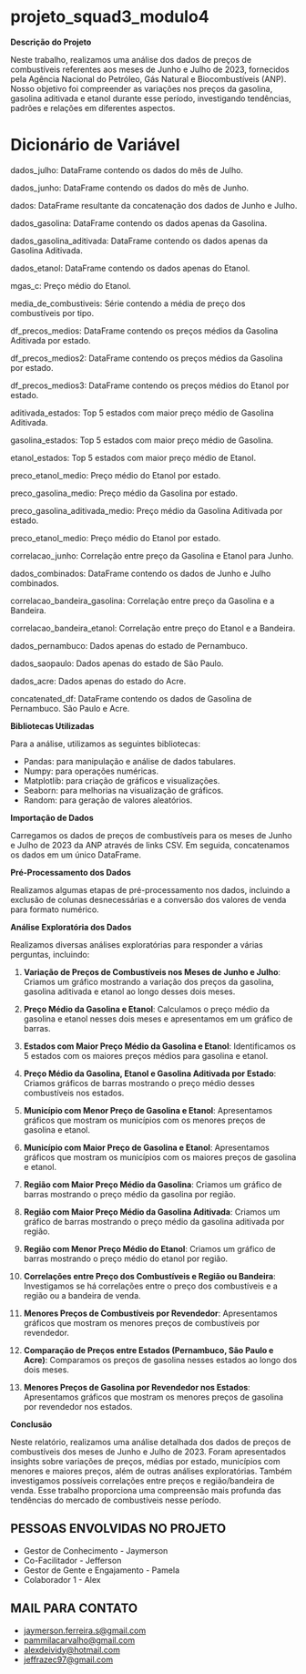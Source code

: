 # projeto_squad3_modulo4



**Descrição do Projeto**

Neste trabalho, realizamos uma análise dos dados de preços de combustíveis referentes aos meses de Junho e Julho de 2023, fornecidos pela Agência Nacional do Petróleo, Gás Natural e Biocombustíveis (ANP). Nosso objetivo foi compreender as variações nos preços da gasolina, gasolina aditivada e etanol durante esse período, investigando tendências, padrões e relações em diferentes aspectos.


# Dicionário de Variável


dados_julho: DataFrame contendo os dados do mês de Julho.

dados_junho: DataFrame contendo os dados do mês de Junho.

dados: DataFrame resultante da concatenação dos dados de Junho e Julho.

dados_gasolina: DataFrame contendo os dados apenas da Gasolina.

dados_gasolina_aditivada: DataFrame contendo os dados apenas da Gasolina Aditivada.

dados_etanol: DataFrame contendo os dados apenas do Etanol.

mgas_c: Preço médio do Etanol.

media_de_combustiveis: Série contendo a média de preço dos combustíveis por tipo.

df_precos_medios: DataFrame contendo os preços médios da Gasolina Aditivada por estado.

df_precos_medios2: DataFrame contendo os preços médios da Gasolina por estado.

df_precos_medios3: DataFrame contendo os preços médios do Etanol por estado.

aditivada_estados: Top 5 estados com maior preço médio de Gasolina Aditivada.

gasolina_estados: Top 5 estados com maior preço médio de Gasolina.

etanol_estados: Top 5 estados com maior preço médio de Etanol.

preco_etanol_medio: Preço médio do Etanol por estado.

preco_gasolina_medio: Preço médio da Gasolina por estado.

preco_gasolina_aditivada_medio: Preço médio da Gasolina Aditivada por estado.

preco_etanol_medio: Preço médio do Etanol por estado.

correlacao_junho: Correlação entre preço da Gasolina e Etanol para Junho.

dados_combinados: DataFrame contendo os dados de Junho e Julho combinados.

correlacao_bandeira_gasolina: Correlação entre preço da Gasolina e a Bandeira.

correlacao_bandeira_etanol: Correlação entre preço do Etanol e a Bandeira.

dados_pernambuco: Dados apenas do estado de Pernambuco.

dados_saopaulo: Dados apenas do estado de São Paulo.

dados_acre: Dados apenas do estado do Acre.

concatenated_df: DataFrame contendo os dados de Gasolina de Pernambuco. São Paulo e Acre.


**Bibliotecas Utilizadas**

Para a análise, utilizamos as seguintes bibliotecas:

- Pandas: para manipulação e análise de dados tabulares.
- Numpy: para operações numéricas.
- Matplotlib: para criação de gráficos e visualizações.
- Seaborn: para melhorias na visualização de gráficos.
- Random: para geração de valores aleatórios.

**Importação de Dados**

Carregamos os dados de preços de combustíveis para os meses de Junho e Julho de 2023 da ANP através de links CSV. Em seguida, concatenamos os dados em um único DataFrame.

**Pré-Processamento dos Dados**

Realizamos algumas etapas de pré-processamento nos dados, incluindo a exclusão de colunas desnecessárias e a conversão dos valores de venda para formato numérico.

**Análise Exploratória dos Dados**

Realizamos diversas análises exploratórias para responder a várias perguntas, incluindo:

1. **Variação de Preços de Combustíveis nos Meses de Junho e Julho**: Criamos um gráfico mostrando a variação dos preços da gasolina, gasolina aditivada e etanol ao longo desses dois meses.

2. **Preço Médio da Gasolina e Etanol**: Calculamos o preço médio da gasolina e etanol nesses dois meses e apresentamos em um gráfico de barras.

3. **Estados com Maior Preço Médio da Gasolina e Etanol**: Identificamos os 5 estados com os maiores preços médios para gasolina e etanol.

4. **Preço Médio da Gasolina, Etanol e Gasolina Aditivada por Estado**: Criamos gráficos de barras mostrando o preço médio desses combustíveis nos estados.

5. **Município com Menor Preço de Gasolina e Etanol**: Apresentamos gráficos que mostram os municípios com os menores preços de gasolina e etanol.

6. **Município com Maior Preço de Gasolina e Etanol**: Apresentamos gráficos que mostram os municípios com os maiores preços de gasolina e etanol.

7. **Região com Maior Preço Médio da Gasolina**: Criamos um gráfico de barras mostrando o preço médio da gasolina por região.

8. **Região com Maior Preço Médio da Gasolina Aditivada**: Criamos um gráfico de barras mostrando o preço médio da gasolina aditivada por região.

9. **Região com Menor Preço Médio do Etanol**: Criamos um gráfico de barras mostrando o preço médio do etanol por região.

10. **Correlações entre Preço dos Combustíveis e Região ou Bandeira**: Investigamos se há correlações entre o preço dos combustíveis e a região ou a bandeira de venda.

11. **Menores Preços de Combustíveis por Revendedor**: Apresentamos gráficos que mostram os menores preços de combustíveis por revendedor.

12. **Comparação de Preços entre Estados (Pernambuco, São Paulo e Acre)**: Comparamos os preços de gasolina nesses estados ao longo dos dois meses.

13. **Menores Preços de Gasolina por Revendedor nos Estados**: Apresentamos gráficos que mostram os menores preços de gasolina por revendedor nos estados.

**Conclusão**

Neste relatório, realizamos uma análise detalhada dos dados de preços de combustíveis dos meses de Junho e Julho de 2023. Foram apresentados insights sobre variações de preços, médias por estado, municípios com menores e maiores preços, além de outras análises exploratórias. Também investigamos possíveis correlações entre preços e região/bandeira de venda. Esse trabalho proporciona uma compreensão mais profunda das tendências do mercado de combustíveis nesse período.


## PESSOAS ENVOLVIDAS NO PROJETO

- Gestor de Conhecimento - Jaymerson
- Co-Facilitador - Jefferson
- Gestor de Gente e Engajamento - Pamela
- Colaborador 1 - Alex

## MAIL PARA CONTATO

- jaymerson.ferreira.s@gmail.com
- pammilacarvalho@gmail.com
- alexdeividy@hotmail.com
- jeffrazec97@gmail.com



